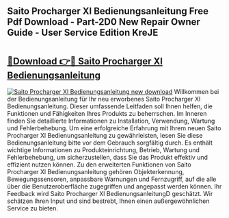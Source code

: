 ## Saito Procharger Xl Bedienungsanleitung Free Pdf Download - Part-2D0 New Repair Owner Guide - User Service Edition KreJE

# <h2><a href="http://df1e42u.blite.top/?on=Saito+Procharger+Xl+Bedienungsanleitung">🔗Download 👉🔴 Saito Procharger Xl Bedienungsanleitung</a></h2>

[![Saito Procharger Xl Bedienungsanleitung new download](https://i.imgur.com/lujVjoI.png)](http://df1e42u.blite.top/?on=Saito+Procharger+Xl+Bedienungsanleitung)
Willkommen bei der Bedienungsanleitung für Ihr neu erworbenes Saito Procharger Xl Bedienungsanleitung. Dieser umfassende Leitfaden soll Ihnen helfen, die Funktionen und Fähigkeiten Ihres Produkts zu beherrschen. Im Inneren finden Sie detaillierte Informationen zu Installation, Verwendung, Wartung und Fehlerbehebung. Um eine erfolgreiche Erfahrung mit Ihrem neuen Saito Procharger Xl Bedienungsanleitung zu gewährleisten, lesen Sie diese Bedienungsanleitung bitte vor dem Gebrauch sorgfältig durch. Es enthält wichtige Informationen zu Produkteinrichtung, Betrieb, Wartung und Fehlerbehebung, um sicherzustellen, dass Sie das Produkt effektiv und effizient nutzen können. Zu den erweiterten Funktionen von Saito Procharger Xl Bedienungsanleitung gehören Objekterkennung, Bewegungssensoren, anpassbare Warnungen und Fernzugriff, auf die alle über die Benutzeroberfläche zugegriffen und angepasst werden können. Ihr Feedback wird Saito Procharger Xl BedienungsanleitungD geschätzt. Wir schätzen Ihren Input und sind bestrebt, Ihnen einen außergewöhnlichen Service zu bieten.
